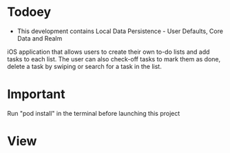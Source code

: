 # Todoey
* This development contains Local Data Persistence - User Defaults, Core Data and Realm

iOS application that allows users to create their own to-do lists and add tasks to each list. The user can also check-off tasks to mark them as done, delete a task by swiping or search for a task in the list.

# Important 
Run "pod install" in the terminal before launching this project

# View


